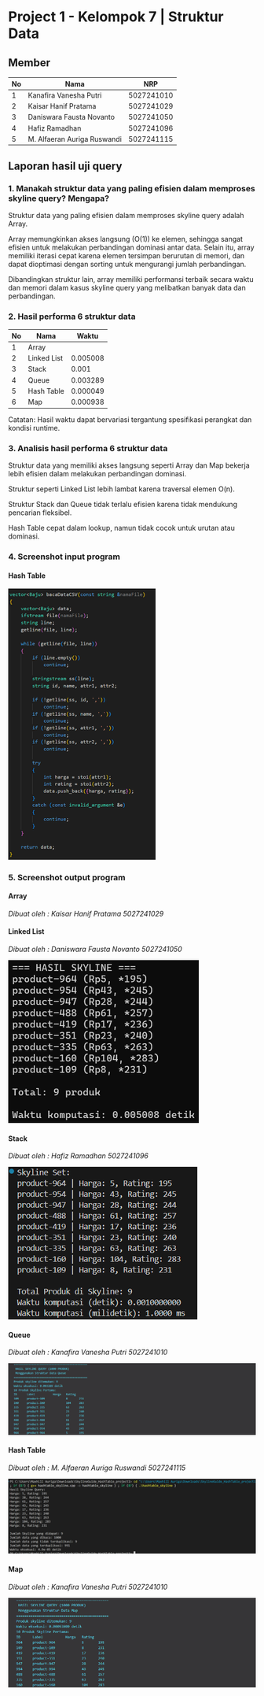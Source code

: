 # Project 1 - Kelompok 7 | Struktur Data

## Member

| No  | Nama                        | NRP        |
| --- | --------------------------- | ---------- |
| 1   | Kanafira Vanesha Putri      | 5027241010 |
| 2   | Kaisar Hanif Pratama        | 5027241029 |
| 3   | Daniswara Fausta Novanto    | 5027241050 |
| 4   | Hafiz Ramadhan              | 5027241096 |
| 5   | M. Alfaeran Auriga Ruswandi | 5027241115 |


## Laporan hasil uji query

### 1. Manakah struktur data yang paling efisien dalam memproses skyline query? Mengapa?
Struktur data yang paling efisien dalam memproses skyline query adalah Array.

Array memungkinkan akses langsung (O(1)) ke elemen, sehingga sangat efisien untuk melakukan perbandingan dominasi antar data. Selain itu, array memiliki iterasi cepat karena elemen tersimpan berurutan di memori, dan dapat dioptimasi dengan sorting untuk mengurangi jumlah perbandingan.

Dibandingkan struktur lain, array memiliki performansi terbaik secara waktu dan memori dalam kasus skyline query yang melibatkan banyak data dan perbandingan.


### 2. Hasil performa 6 struktur data

| No  | Nama                        |    Waktu    |
| --- | --------------------------- | ----------- |
| 1   | Array                       |             |
| 2   | Linked List                 |   0.005008  |
| 3   | Stack                       |   0.001     |
| 4   | Queue                       |   0.003289  |
| 5   | Hash Table                  |   0.000049  |
| 6   | Map                         |   0.000938  |

Catatan: Hasil waktu dapat bervariasi tergantung spesifikasi perangkat dan kondisi runtime.

### 3. Analisis hasil performa 6 struktur data
Struktur data yang memiliki akses langsung seperti Array dan Map bekerja lebih efisien dalam melakukan perbandingan dominasi.

Struktur seperti Linked List lebih lambat karena traversal elemen O(n).

Struktur Stack dan Queue tidak terlalu efisien karena tidak mendukung pencarian fleksibel.

Hash Table cepat dalam lookup, namun tidak cocok untuk urutan atau dominasi.


### 4. Screenshot input program

#### Hash Table

   <img src="assets/hashtable/ss_input_hashtable.png" width="300"/>


### 5. Screenshot output program

#### Array
*Dibuat oleh : Kaisar Hanif Pratama 5027241029*

#### Linked List
*Dibuat oleh : Daniswara Fausta Novanto 5027241050*

   ![](assets/linkedlist/linkedlist_skyline_output.png)

#### Stack
*Dibuat oleh : Hafiz Ramadhan 5027241096*

   ![](assets/stack/output_Skyline_Stack_.png)

#### Queue
*Dibuat oleh : Kanafira Vanesha Putri 5027241010*

   ![](assets/queue/output_skyline_queue.png)

#### Hash Table
*Dibuat oleh : M. Alfaeran Auriga Ruswandi 5027241115*

   ![](assets/hashtable/output_hashtable.png)

#### Map
*Dibuat oleh : Kanafira Vanesha Putri 5027241010*

   ![](assets/map/output_skyline_map.png)
   
